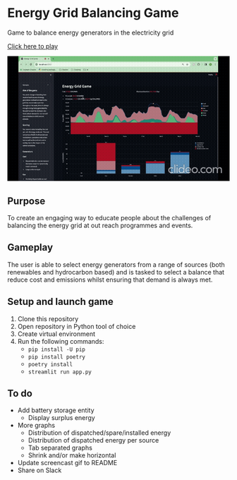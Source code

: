 # Energy Grid Balancing Game
Game to balance energy generators in the electricity grid

[Click here to play](https://energy-grid-balancing-game.streamlit.app/)

![](src/gameplay.gif)

## Purpose
To create an engaging way to educate people about the challenges of balancing the energy grid at out reach programmes and events.

## Gameplay
The user is able to select energy generators from a range of sources (both renewables and hydrocarbon based) and is tasked to select a balance that reduce cost and emissions whilst ensuring that demand is always met.

## Setup and launch game
1. Clone this repository
1. Open repository in Python tool of choice
1. Create virtual environment
1. Run the following commands:
    - `pip install -U pip`
    - `pip install poetry`
    - `poetry install`
    - `streamlit run app.py`

## To do
- Add battery storage entity
    - Display surplus energy
- More graphs
    - Distribution of dispatched/spare/installed energy
    - Distribution of dispatched energy per source
    - Tab separated graphs
    - Shrink and/or make horizontal
- Update screencast gif to README
- Share on Slack